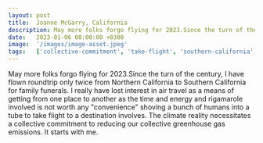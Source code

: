 ```yaml
---
layout: post
title:  Joanne McGarry, California
description: May more folks forgo flying for 2023.Since the turn of the century, I have flown roundtrip only twice from Northern California to Southern California ...
date:   2023-01-06 00:00:00 +0300
image:  '/images/image-asset.jpeg'
tags:   ['collective-commitment', 'take-flight', 'southern-california', 'rigamarole-involved', 'one-place', 'northern-california', 'lost-interest', 'flown-roundtrip']
---
```

May more folks forgo flying for 2023.Since the turn of the century, I have flown roundtrip only twice from Northern California to Southern California for family funerals. I really have lost interest in air travel as a means of getting from one place to another as the time and energy and rigamarole involved is not worth any "convenience" shoving a bunch of humans into a tube to take flight to a destination involves. The climate reality necessitates a collective commitment to reducing our collective greenhouse gas emissions. It starts with me.

